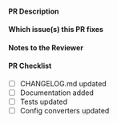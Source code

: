 <!--

CONTRIBUTORS GUIDE: https://github.com/grafana/alloy/blob/main/docs/developer/contributing.md#updating-the-changelog

If this is your first PR or you have not contributed in a while, we recommend
taking the time to review the guide. It gives helpful instructions for
contributors around things like how to update the changelog.

-->

#### PR Description

#### Which issue(s) this PR fixes

<!-- Uncomment the following line if you want that GitHub issue gets automatically closed after merging the PR -->
<!-- Fixes #issue_id -->

#### Notes to the Reviewer

#### PR Checklist

<!-- Remove items that do not apply. For completed items, change [ ] to [x]. -->

- [ ] CHANGELOG.md updated
- [ ] Documentation added
- [ ] Tests updated
- [ ] Config converters updated
